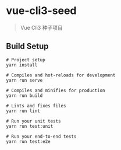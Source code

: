 # vue-cli3-seed

> Vue Cli3 种子项目

## Build Setup
```
# Project setup
yarn install

# Compiles and hot-reloads for development
yarn run serve

# Compiles and minifies for production
yarn run build

# Lints and fixes files
yarn run lint

# Run your unit tests
yarn run test:unit

# Run your end-to-end tests
yarn run test:e2e
```
